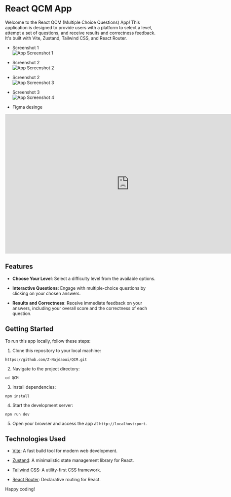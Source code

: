 # React QCM App

Welcome to the React QCM (Multiple Choice Questions) App! This application is designed to provide users with a platform to select a level, attempt a set of questions, and receive results and correctness feedback. It's built with Vite, Zustand, Tailwind CSS, and React Router.

- Screenshot 1
  <br/>
  ![App Screenshot 1](./src/assets/screenshot_1.png)
  <br/>
- Screenshot 2
  <br>
  ![App Screenshot 2](./src/assets/screenshot_2.png)
  <br/>
- Screenshot 2
  <br/>
  ![App Screenshot 3](./src/assets/screenshot_3.png)
  <br/>
- Screenshot 3
  <br/>
  ![App Screenshot 4](./src/assets/screenshot_4.png)

- Figma desinge
<iframe style="border: 1px solid rgba(0, 0, 0, 0.1);" width="800" height="450" src="https://www.figma.com/embed?embed_host=share&url=https%3A%2F%2Fwww.figma.com%2Ffile%2FiSEQYtNPSZCu04HOGNeejB%2FQCM-app%3Ftype%3Ddesign%26mode%3Ddesign%26t%3DYf7DRwhJmB6XV4YA-1" allowfullscreen></iframe>

## Features

- **Choose Your Level**: Select a difficulty level from the available options.

- **Interactive Questions**: Engage with multiple-choice questions by clicking on your chosen answers.

- **Results and Correctness**: Receive immediate feedback on your answers, including your overall score and the correctness of each question.

## Getting Started

To run this app locally, follow these steps:

1. Clone this repository to your local machine:

```
https://github.com/Z-Najdaoui/QCM.git
```

2. Navigate to the project directory:

```
cd QCM
```

3. Install dependencies:

```
npm install
```

4. Start the development server:

```
npm run dev
```

5. Open your browser and access the app at `http://localhost:port`.

## Technologies Used

- [Vite](https://vitejs.dev/): A fast build tool for modern web development.

- [Zustand](https://github.com/pmndrs/zustand): A minimalistic state management library for React.

- [Tailwind CSS](https://tailwindcss.com/): A utility-first CSS framework.

- [React Router](https://reactrouter.com/): Declarative routing for React.

Happy coding!
